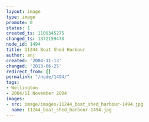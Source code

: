 ```yaml
---
layout: image
type: image
promote: 0
status: 1
created_ts: 1100345275
changed_ts: 1372159478
node_id: 1494
title: 11244 Boat Shed Harbour
author: anj
created: '2004-11-13'
changed: '2013-06-25'
redirect_from: []
permalink: "/node/1494/"
tags:
- Wellington
- 2004/11 November 2004
images:
- src: image/images/11244_boat_shed_harbour-1494.jpg
  name: 11244_boat_shed_harbour-1494.jpg
---
```


